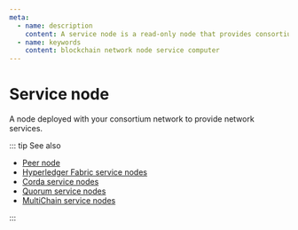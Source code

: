 ```yaml
---
meta:
  - name: description
    content: A service node is a read-only node that provides consortium services.
  - name: keywords
    content: blockchain network node service computer
---
```


# Service node

A node deployed with your consortium network to provide network services.

::: tip See also

* [Peer node](/glossary/peer-node)
* [Hyperledger Fabric service nodes](/operations/fabric/service-nodes)
* [Corda service nodes](/operations/corda/service-nodes)
* [Quorum service nodes](/operations/quorum/service-nodes)
* [MultiChain service nodes](/operations/multichain/service-nodes)

:::
